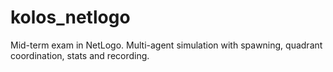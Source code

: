 kolos_netlogo
=============

Mid-term exam in NetLogo. Multi-agent simulation with spawning, quadrant coordination, stats and recording.
